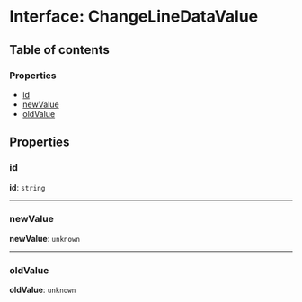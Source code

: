 # Interface: ChangeLineDataValue

## Table of contents

### Properties

* [id](/auto-docs/free-layout-editor/interfaces/ChangeLineDataValue.md#id)
* [newValue](/auto-docs/free-layout-editor/interfaces/ChangeLineDataValue.md#newvalue)
* [oldValue](/auto-docs/free-layout-editor/interfaces/ChangeLineDataValue.md#oldvalue)

## Properties

### id

**id**: `string`

***

### newValue

**newValue**: `unknown`

***

### oldValue

**oldValue**: `unknown`
